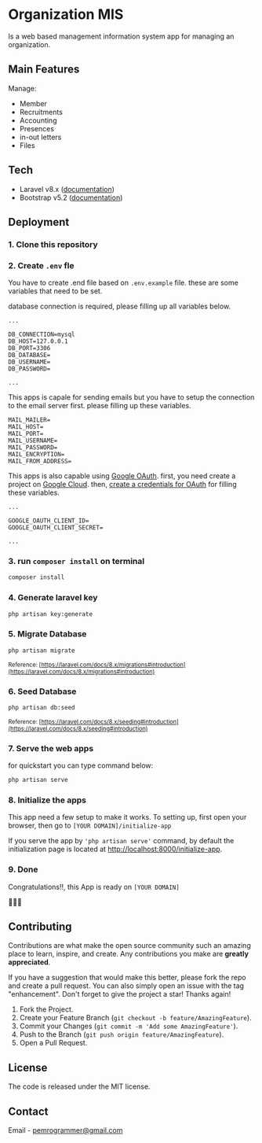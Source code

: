 # Organization MIS

Is a web based management information system app for managing an organization.

## Main Features

Manage:

- Member
- Recruitments
- Accounting
- Presences
- in-out letters
- Files

## Tech

- Laravel v8.x ([documentation](https://laravel.com/docs/8.x))
- Bootstrap v5.2 ([documentation](https://getbootstrap.com/docs/5.2/getting-started/introduction/))

## Deployment

### 1. Clone this repository

### 2. Create `.env` fle

You have to create .end file based on `.env.example` file. these are some variables that need to be set.

database connection is required, please filling up all variables below.

```env
...

DB_CONNECTION=mysql
DB_HOST=127.0.0.1
DB_PORT=3306
DB_DATABASE=
DB_USERNAME=
DB_PASSWORD=

...
```

This apps is capale for sending emails but you have to setup the connection to the email server first. please filling up these variables.

```env
MAIL_MAILER=
MAIL_HOST=
MAIL_PORT=
MAIL_USERNAME=
MAIL_PASSWORD=
MAIL_ENCRYPTION=
MAIL_FROM_ADDRESS=
```

This apps is also capable using [Google OAuth](https://developers.google.com/identity/protocols/oauth2). first, you need create a project on [Google Cloud](https://console.cloud.google.com/projectcreate). then, [create a credentials for OAuth](https://console.developers.google.com/apis/credentials) for filling these variables.

```env
...

GOOGLE_OAUTH_CLIENT_ID=
GOOGLE_OAUTH_CLIENT_SECRET=

...
```

### 3. run `composer install` on terminal

```bash
composer install
```

### 4. Generate laravel key

```bash
php artisan key:generate
```

### 5. Migrate Database

```bash
php artisan migrate
```

<small>Reference: [https://laravel.com/docs/8.x/migrations#introduction](https://laravel.com/docs/8.x/migrations#introduction)</small>


### 6. Seed Database

```bash
php artisan db:seed
```

<small>Reference: [https://laravel.com/docs/8.x/seeding#introduction](https://laravel.com/docs/8.x/seeding#introduction)</small>

### 7. Serve the web apps

for quickstart you can type command below:

```bash
php artisan serve
```

### 8. Initialize the apps

This app need a few setup to make it works. To setting up, first open your browser, then go to `[YOUR DOMAIN]/initialize-app`

If you serve the app by `'php artisan serve'` command, by default the initialization page is located at [http://localhost:8000/initialize-app](http://localhost:8000/initialize-app).

### 9. Done

Congratulations‼, this App is ready on ```[YOUR DOMAIN]```

🎉🎉🎉

## Contributing

Contributions are what make the open source community such an amazing place to learn, inspire, and create. Any contributions you make are **greatly appreciated**.

If you have a suggestion that would make this better, please fork the repo and create a pull request. You can also simply open an issue with the tag "enhancement". Don't forget to give the project a star! Thanks again!

1. Fork the Project.
2. Create your Feature Branch (`git checkout -b feature/AmazingFeature`).
3. Commit your Changes (`git commit -m 'Add some AmazingFeature'`).
4. Push to the Branch (`git push origin feature/AmazingFeature`).
5. Open a Pull Request.

## License

The code is released under the MIT license.

## Contact

Email - [pemrogrammer@gmail.com](mailto:pemrogrammer@gmail.com?subject=[GitHub]%20Organization%20MIS)
